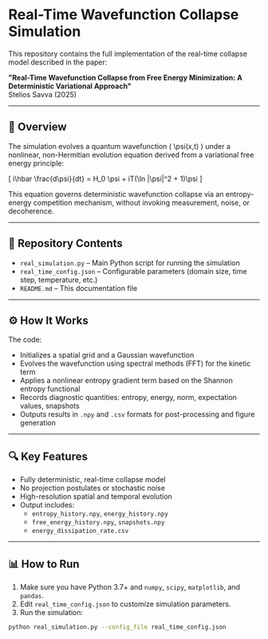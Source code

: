 # Real-Time Wavefunction Collapse Simulation

This repository contains the full implementation of the real-time collapse model described in the paper:

**"Real-Time Wavefunction Collapse from Free Energy Minimization: A Deterministic Variational Approach"**  
Stelios Savva (2025)

---

## 🧠 Overview

The simulation evolves a quantum wavefunction \( \psi(x,t) \) under a nonlinear, non-Hermitian evolution equation derived from a variational free energy principle:

\[
i\hbar \frac{d\psi}{dt} = H_0 \psi + iT(\ln |\psi|^2 + 1)\psi
\]

This equation governs deterministic wavefunction collapse via an entropy-energy competition mechanism, without invoking measurement, noise, or decoherence.

---

## 📂 Repository Contents

- `real_simulation.py` – Main Python script for running the simulation
- `real_time_config.json` – Configurable parameters (domain size, time step, temperature, etc.)
- `README.md` – This documentation file

---

## ⚙️ How It Works

The code:
- Initializes a spatial grid and a Gaussian wavefunction
- Evolves the wavefunction using spectral methods (FFT) for the kinetic term
- Applies a nonlinear entropy gradient term based on the Shannon entropy functional
- Records diagnostic quantities: entropy, energy, norm, expectation values, snapshots
- Outputs results in `.npy` and `.csv` formats for post-processing and figure generation

---

## 🔍 Key Features

- Fully deterministic, real-time collapse model
- No projection postulates or stochastic noise
- High-resolution spatial and temporal evolution
- Output includes:
  - `entropy_history.npy`, `energy_history.npy`
  - `free_energy_history.npy`, `snapshots.npy`
  - `energy_dissipation_rate.csv`

---

## 📊 How to Run

1. Make sure you have Python 3.7+ and `numpy`, `scipy`, `matplotlib`, and `pandas`.
2. Edit `real_time_config.json` to customize simulation parameters.
3. Run the simulation:

```bash
python real_simulation.py --config_file real_time_config.json


